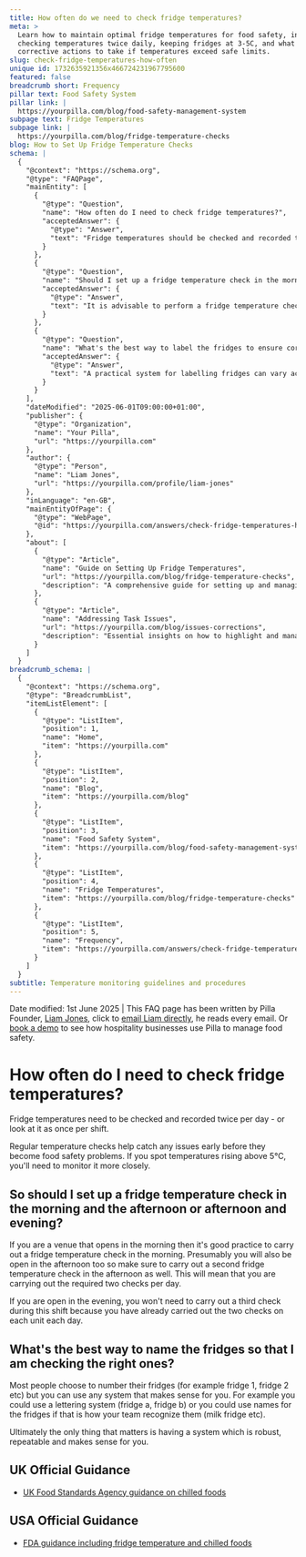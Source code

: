 ```yaml
---
title: How often do we need to check fridge temperatures?
meta: >
  Learn how to maintain optimal fridge temperatures for food safety, including
  checking temperatures twice daily, keeping fridges at 3-5C, and what
  corrective actions to take if temperatures exceed safe limits.
slug: check-fridge-temperatures-how-often
unique id: 1732635921356x466724231967795600
featured: false
breadcrumb short: Frequency
pillar text: Food Safety System
pillar link: |
  https://yourpilla.com/blog/food-safety-management-system
subpage text: Fridge Temperatures
subpage link: |
  https://yourpilla.com/blog/fridge-temperature-checks
blog: How to Set Up Fridge Temperature Checks
schema: |
  {
    "@context": "https://schema.org",
    "@type": "FAQPage",
    "mainEntity": [
      {
        "@type": "Question",
        "name": "How often do I need to check fridge temperatures?",
        "acceptedAnswer": {
          "@type": "Answer",
          "text": "Fridge temperatures should be checked and recorded twice per day or once per shift. Regular checking helps identify any issues early, preventing potential food safety problems. If temperatures rise above 5°C, more frequent monitoring is needed."
        }
      },
      {
        "@type": "Question",
        "name": "Should I set up a fridge temperature check in the morning and the afternoon or afternoon and evening?",
        "acceptedAnswer": {
          "@type": "Answer",
          "text": "It is advisable to perform a fridge temperature check in the morning if your venue opens at that time. A second check should be conducted in the afternoon. This schedule ensures that two checks are done each day, meeting the safety requirements without needing a third check in the evening."
        }
      },
      {
        "@type": "Question",
        "name": "What's the best way to label the fridges to ensure correct checks?",
        "acceptedAnswer": {
          "@type": "Answer",
          "text": "A practical system for labelling fridges can vary according to what suits your team - it could be numerical, alphabetical, or personalised naming based on usage (e.g., milk fridge). The key is to use a consistent, clear, and logical system."
        }
      }
    ],
    "dateModified": "2025-06-01T09:00:00+01:00",
    "publisher": {
      "@type": "Organization",
      "name": "Your Pilla",
      "url": "https://yourpilla.com"
    },
    "author": {
      "@type": "Person",
      "name": "Liam Jones",
      "url": "https://yourpilla.com/profile/liam-jones"
    },
    "inLanguage": "en-GB",
    "mainEntityOfPage": {
      "@type": "WebPage",
      "@id": "https://yourpilla.com/answers/check-fridge-temperatures-how-often"
    },
    "about": [
      {
        "@type": "Article",
        "name": "Guide on Setting Up Fridge Temperatures",
        "url": "https://yourpilla.com/blog/fridge-temperature-checks",
        "description": "A comprehensive guide for setting up and managing effective fridge temperature checks to ensure food safety."
      },
      {
        "@type": "Article",
        "name": "Addressing Task Issues",
        "url": "https://yourpilla.com/blog/issues-corrections",
        "description": "Essential insights on how to highlight and manage task issues efficiently, ensuring compliance in food safety practices."
      }
    ]
  }
breadcrumb_schema: |
  {
    "@context": "https://schema.org",
    "@type": "BreadcrumbList",
    "itemListElement": [
      {
        "@type": "ListItem",
        "position": 1,
        "name": "Home",
        "item": "https://yourpilla.com"
      },
      {
        "@type": "ListItem",
        "position": 2,
        "name": "Blog",
        "item": "https://yourpilla.com/blog"
      },
      {
        "@type": "ListItem",
        "position": 3,
        "name": "Food Safety System",
        "item": "https://yourpilla.com/blog/food-safety-management-system"
      },
      {
        "@type": "ListItem",
        "position": 4,
        "name": "Fridge Temperatures",
        "item": "https://yourpilla.com/blog/fridge-temperature-checks"
      },
      {
        "@type": "ListItem",
        "position": 5,
        "name": "Frequency",
        "item": "https://yourpilla.com/answers/check-fridge-temperatures-how-often"
      }
    ]
  }
subtitle: Temperature monitoring guidelines and procedures
---
```


Date modified: 1st June 2025 | This FAQ page has been written by Pilla Founder, [Liam Jones](https://yourpilla.com/profile/liam-jones), click to [email Liam directly](https://mailto:liam@yourpilla.com), he reads every email. Or [book a demo](https://calendly.com/pilla/demo) to see how hospitality businesses use Pilla to manage food safety.

# How often do I need to check fridge temperatures?

Fridge temperatures need to be checked and recorded twice per day - or look at it as once per shift.

Regular temperature checks help catch any issues early before they become food safety problems. If you spot temperatures rising above 5°C, you'll need to monitor it more closely.

## So should I set up a fridge temperature check in the morning and the afternoon or afternoon and evening?

If you are a venue that opens in the morning then it's good practice to carry out a fridge temperature check in the morning. Presumably you will also be open in the afternoon too so make sure to carry out a second fridge temperature check in the afternoon as well. This will mean that you are carrying out the required two checks per day.

If you are open in the evening, you won't need to carry out a third check during this shift because you have already carried out the two checks on each unit each day.

## What's the best way to name the fridges so that I am checking the right ones?

Most people choose to number their fridges (for example fridge 1, fridge 2 etc) but you can use any system that makes sense for you. For example you could use a lettering system (fridge a, fridge b) or you could use names for the fridges if that is how your team recognize them (milk fridge etc).

Ultimately the only thing that matters is having a system which is robust, repeatable and makes sense for you.

## UK Official Guidance

-   [UK Food Standards Agency guidance on chilled foods](https://www.food.gov.uk/safety-hygiene/how-to-chill-freeze-and-defrost-food-safely)

## USA Official Guidance

-   [FDA guidance including fridge temperature and chilled foods](https://www.fda.gov/consumers/consumer-updates/are-you-storing-food-safely)
